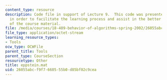 ```yaml
---
content_type: resource
description: Code file in support of Lecture 9.  This code was presented by the professor
  in order to facilitate the learning process and assist in the better understanding
  of the course material.
file: /media/courses/18-409-behavior-of-algorithms-spring-2002/26055abcf9f7660555b0d85bf02c9cea_eppstein.mat
file_type: application/octet-stream
learning_resource_types:
- Tools
ocw_type: OCWFile
parent_title: Tools
parent_type: CourseSection
resourcetype: Other
title: eppstein.mat
uid: 26055abc-f9f7-6605-55b0-d85bf02c9cea
---
```

